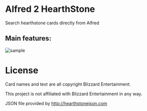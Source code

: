 # Alfred 2 HearthStone

Search hearthstone cards directly from Alfred


## Main features:

![sample](https://raw.github.com/gabrielrios/alfred2-hearthstone/master/screenshots/sample.png)


# License

Card names and text are all copyright Blizzard Entertainment.

This project is not affiliated with Blizzard Entertainment in any way.

JSON file provided by http://hearthstonejson.com
